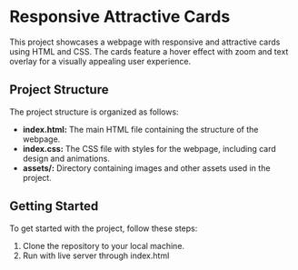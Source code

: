 # Responsive Attractive Cards

This project showcases a webpage with responsive and attractive cards using HTML and CSS. The cards feature a hover effect with zoom and text overlay for a visually appealing user experience.


## Project Structure

The project structure is organized as follows:

- **index.html:** The main HTML file containing the structure of the webpage.
- **index.css:** The CSS file with styles for the webpage, including card design and animations.
- **assets/:** Directory containing images and other assets used in the project.

## Getting Started

To get started with the project, follow these steps:

1. Clone the repository to your local machine.
2. Run with live server through index.html

